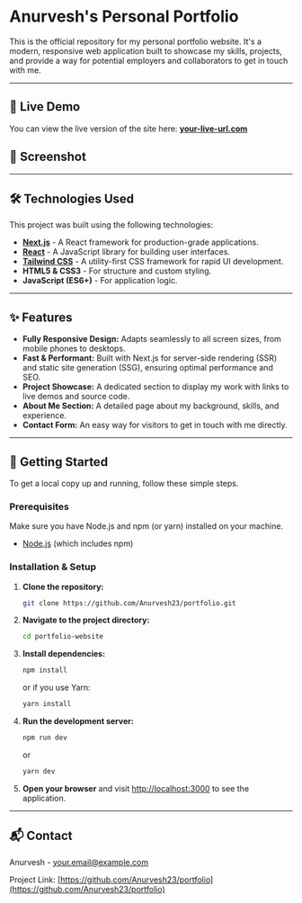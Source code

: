# Anurvesh's Personal Portfolio

This is the official repository for my personal portfolio website. It's a modern, responsive web application built to showcase my skills, projects, and provide a way for potential employers and collaborators to get in touch with me.

-----

## 🚀 Live Demo

You can view the live version of the site here: **[your-live-url.com](https://www.google.com/search?q=https://your-live-url.com)**

## 📸 Screenshot

-----

## 🛠️ Technologies Used

This project was built using the following technologies:

  * **[Next.js](https://nextjs.org/)** - A React framework for production-grade applications.
  * **[React](https://reactjs.org/)** - A JavaScript library for building user interfaces.
  * **[Tailwind CSS](https://tailwindcss.com/)** - A utility-first CSS framework for rapid UI development.
  * **HTML5 & CSS3** - For structure and custom styling.
  * **JavaScript (ES6+)** - For application logic.

-----

## ✨ Features

  * **Fully Responsive Design:** Adapts seamlessly to all screen sizes, from mobile phones to desktops.
  * **Fast & Performant:** Built with Next.js for server-side rendering (SSR) and static site generation (SSG), ensuring optimal performance and SEO.
  * **Project Showcase:** A dedicated section to display my work with links to live demos and source code.
  * **About Me Section:** A detailed page about my background, skills, and experience.
  * **Contact Form:** An easy way for visitors to get in touch with me directly.

-----

## 📂 Getting Started

To get a local copy up and running, follow these simple steps.

### Prerequisites

Make sure you have Node.js and npm (or yarn) installed on your machine.

  * [Node.js](https://nodejs.org/en/download/) (which includes npm)

### Installation & Setup

1.  **Clone the repository:**

    ```sh
    git clone https://github.com/Anurvesh23/portfolio.git
    ```

2.  **Navigate to the project directory:**

    ```sh
    cd portfolio-website
    ```

3.  **Install dependencies:**

    ```sh
    npm install
    ```

    or if you use Yarn:

    ```sh
    yarn install
    ```

4.  **Run the development server:**

    ```sh
    npm run dev
    ```

    or

    ```sh
    yarn dev
    ```

5.  **Open your browser** and visit [http://localhost:3000](https://www.google.com/search?q=http://localhost:3000) to see the application.

-----

## 📬 Contact

Anurvesh - [your.email@example.com](mailto:munugalaanurveshreddy@gmail.com)

Project Link: [https://github.com/Anurvesh23/portfolio](https://github.com/Anurvesh23/portfolio)
